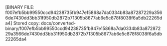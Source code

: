 [BINARY FILE: f007efb5bb99550ccd94238735fb947e15868a7da0334b83a87287229a3566de7430dd3bb31f950db2872b71305b8677ab6e5c878f8038f6a5db22265da4]
Stored copy: docs/converted-binary/f007efb5bb99550ccd94238735fb947e15868a7da0334b83a87287229a3566de7430dd3bb31f950db2872b71305b8677ab6e5c878f8038f6a5db22265da4

